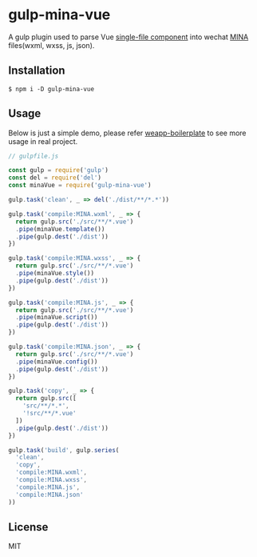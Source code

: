 # gulp-mina-vue

A gulp plugin used to parse Vue [single-file component](https://vuejs.org/v2/guide/single-file-components.html) into wechat [MINA](https://developers.weixin.qq.com/miniprogram/dev/framework/MINA.html) files(wxml, wxss, js, json).

## Installation
```shell
$ npm i -D gulp-mina-vue
```

## Usage

Below is just a simple demo, please refer [weapp-boilerplate](https://github.com/tjeeay/weapp-boilerplate) to see more usage in real project.

```js
// gulpfile.js

const gulp = require('gulp')
const del = require('del')
const minaVue = require('gulp-mina-vue')

gulp.task('clean', _ => del('./dist/**/*.*'))

gulp.task('compile:MINA.wxml', _ => {
  return gulp.src('./src/**/*.vue')
  .pipe(minaVue.template())
  .pipe(gulp.dest('./dist'))
})

gulp.task('compile:MINA.wxss', _ => {
  return gulp.src('./src/**/*.vue')
  .pipe(minaVue.style())
  .pipe(gulp.dest('./dist'))
})

gulp.task('compile:MINA.js', _ => {
  return gulp.src('./src/**/*.vue')
  .pipe(minaVue.script())
  .pipe(gulp.dest('./dist'))
})

gulp.task('compile:MINA.json', _ => {
  return gulp.src('./src/**/*.vue')
  .pipe(minaVue.config())
  .pipe(gulp.dest('./dist'))
})

gulp.task('copy', _ => {
  return gulp.src([
    'src/**/*.*',
    '!src/**/*.vue'
  ])
  .pipe(gulp.dest('./dist'))
})

gulp.task('build', gulp.series(
  'clean',
  'copy',
  'compile:MINA.wxml',
  'compile:MINA.wxss',
  'compile:MINA.js',
  'compile:MINA.json'
))

```

## License

MIT
